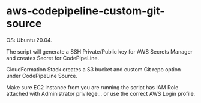 # aws-codepipeline-custom-git-source

OS: Ubuntu 20.04.  

The script will generate a SSH Private/Public key for AWS Secrets Manager and creates Secret for CodePipeLine.  

CloudFormation Stack creates a S3 bucket and custom Git repo option under CodePipeLine Source.  

Make sure EC2 instance from you are running the script has IAM Role attached with Administrator privilege... or use the correct AWS Login profile.
